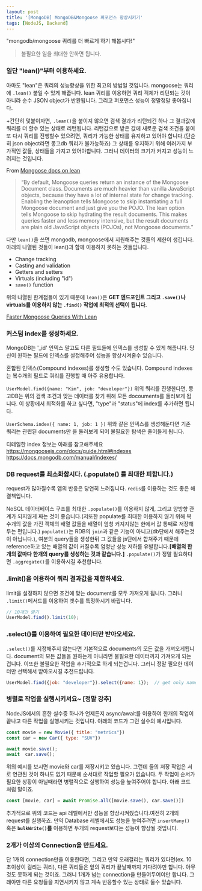 ```yaml
---
layout: post
title: '[MongoDB] MongoDB&Mongoose 퍼포먼스 향상시키기'
tags: [NodeJS, Backend]
---
```


"mongodb/mongoose 쿼리를 더 빠르게 하기 해봅시다!"

> 불필요한 일을 최대한 안하면 됩니다.

### 일단 "lean()"부터 이용하세요.
아마도 "lean"은 쿼리의 성능향상을 위한 최고의 방법일 것입니다. mongoose는 쿼리에 `.lean()` 붙일 수 있게 해줍니다. lean 쿼리를 이용하면 쿼리 객체가 리턴되는 것이 아니라 순수 JSON object가 반환됩니다. 그리고 퍼포먼스 성능이 정말정말 좋아집니다.

+간단히 덫붙이자면, `.lean()`을 붙이지 않으면 검색 결과가 리턴되긴 하나 그 결과값에 쿼리를 더 할수 있는 상태로 리턴됩니다. 리턴값으로 받은 값에 새로운 검색 조건을 붙여 또 다시 쿼리를 진행할수 있으려면, 쿼리가 가능한 상태를 유지하고 있어야 합니다.(단순히 json object라면 몽고db 쿼리가 불가능하죠) 그 상태를 유지하기 위해 여러가지 부가적인 값들, 상태들을 가지고 있어야합니다. 그러니 데이터의 크기가 커지고 성능이 느려지는 것입니다.

From <U>Mongoose docs on lean</U>
>“By default, Mongoose queries return an instance of the Mongoose Document class. Documents are much heavier than vanilla JavaScript objects, because they have a lot of internal state for change tracking. Enabling the leanoption tells Mongoose to skip instantiating a full Mongoose document and just give you the POJO.
The lean option tells Mongoose to skip hydrating the result documents. This makes queries faster and less memory intensive, but the result documents are plain old JavaScript objects (POJOs), not Mongoose documents.”

다만 `lean()`을 쓰면 mongodb, mongoose에서 지원해주는 것들의 제한이 생깁니다. 아래의 나열된 것들이 lean()과 함께 이용하지 못하는 것들입니다.
- Change tracking
- Casting and validation 
- Getters and setters 
- Virtuals (including "id")
- `save()` function

위의 나열된 한계점들이 있기 때문에 `lean()`은 **GET 엔드포인트 그리고 `.save()`나 virtuals를 이용하지 않는 `.find()` 작업에 최적의 선택이 됩니다.**

[Faster Mongoose Queries With Lean](https://mongoosejs.com/docs/tutorials/lean.html)

### 커스텀 index를 생성하세요.
MongoDB는 '_id' 인덱스 말고도 다른 필드들에 인덱스를 생성할 수 있게 해줍니다. 당신이 원하는 필드에 인덱스를 설정해주어 성능을 향상시켜줄수 있습니다. 

혼합된 인덱스(Compound indexes)를 생성할 수도 있습니다. Compound indexes는 복수개의 필드로 쿼리를 진행할 때 아주 유용합니다. 

`UserModel.find({name: "Kim", job: "developer"})` 
위의 쿼리를 진행한다면, 몽고DB는 위의 검색 조건과 맞는 데이터를 찾기 위해 모든 docouments를 둘러보게 됩니다. 이 상황에서 최적화를 하고 싶다면, "type"과 "status"에 index를 추가하면 됩니다. 

`UserSchema.index({ name: 1, job: 1 })`
위와 같은 인덱스를 생성해둔다면 기존 쿼리는 관련된 documents만 을 둘러보게 되어 불필요한 탐색은 줄어들게 됩니다.

디테일한 index 정보는 아래를 참고해주세요
https://mongoosejs.com/docs/guide.html#indexes https://docs.mongodb.com/manual/indexes/

### DB request를 최소화합시다. (.populate() 를 최대한 피합니다.)
request가 많아질수록 앱의 반응은 당연히 느려집니다. `redis`를 이용하는 것도 좋은 해결책입니다. 

NoSQL 데이터베이스 구조를 최대한 `.populate()`를 이용하지 않게, 그리고 양방향 관계가 되지않게 짜는 것이 좋습니다.(저또한 populate를 최대한 이용하지 않기 위해 복수개의 값을 가진 객체의 배열 값들을 배열이 엄청 커지지않는 한에서 값 통째로 저장해두는 편입니다.) 
`populate()`는 RDB의 `join`과 같은 기능이 아니고(db단에서 해주는것이 아닙니다.), 여분의 query들을 생성한뒤 그 값들을 js단에서 합쳐주기 때문에 reference하고 있는 배열의 값이 커질수록 엄청난 성능 저하를 유발합니다.**[배열의 한개의 값마다 한개의 query를 생성하는 것과 같습니다.]** `.populate()`가 정말 필요하다면 `.aggregate()`를 이용하시길 추천합니다.

### .limit()을 이용하여 쿼리 결과값을 제한하세요.
limit을 설정하지 않으면 조건에 맞는 document를 모두 가져오게 됩니다. 그러니 `.limit()`메서드를 이용하여 갯수를 특정하시기 바랍니다.
```js
// 10개만 받기 
UserModel.find().limit(10);
```

### .select()를 이용하여 필요한 데이터만 받아오세요.
`.select()`를 지정해주지 않는다면 기본적으로 documents의 모든 값을 가져오게됩니다. document의 모든 값들을 원하는게 아니라면 불필요한 데이터까지 가져오게 되는 겁니다. 이또한 불필요한 작업을 추가적으로 하게 되는겁니다. 그러니 정말 필요한 데이터만 선택해서 받아오시길 추천드립니다.
```js
UserModel.find({job: "developer"}).select({name: 1});  // get only name field
```

### 병렬로 작업을 실행시키셔요~ [정말 강추]
NodeJS에서의 흔한 실수중 하나가 언제든지 async/await를 이용하여 한개의 작업이 끝나고 다른 작업을 실행시키는 것입니다. 아래의 코드가 그런 실수의 예시입니다.
```js
const movie = new Movie({ title: "metrics"})
const car = new Car({ type: "SUV"})

await movie.save();
await  car.save();
```
위의 예시를 보시면 movie와 car를 저장시키고 있습니다. 그런데 둘의 저장 작업은 서로 연관된 것이 하나도 없기 때문에 순서대로 작업할 필요가 없습니다. 두 작업이 순서가 필요한 상황이 아닐때라면 병렬적으로 실행하여 성능을 높여주어야 합니다.  아래 코드 처럼 말이죠.
```js
const [movie, car] = await Promise.all([movie.save(), car.save()])
```

추가적으로 위의 코드는 api 레벨에서만 성능을 향상시켜줬습니다.여전히 2개의 request를 실행하죠. 만약 Database 레벨에서도 성능을 높여주려면 `insertMany()` 혹은 **`bulkWrite()`를** 이용하면 두개의 request보다는 성능이 향상될 것입니다.

### 2개가 이상의 Connection을 만드세요.
단 1개의 connection만을 이용한다면, 그리고 만약 오래걸리는 쿼리가 있다면(ex. 10초이상이 걸리는 쿼리), 다른 쿼리들은 앞의 쿼리가 끝날때까지 기다려야만 합니다. 아무것도 못하게 되는 것이죠. 그러니 1개가 넘는 connection을 만들어두어야만 합니다. 그래야만 다른 요청들을 지연시키지 않고 계속 반응할수 있는 상태로 둘수 있습니다.




